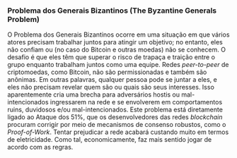 ### Problema dos Generais Bizantinos (The Byzantine Generals Problem) 

O Problema dos Generais Bizantinos ocorre em uma situação em que vários atores precisam trabalhar juntos para atingir um objetivo; no entanto, eles não confiam ou (no caso do Bitcoin e outras moedas) não se conhecem. O desafio é que eles têm que superar o risco de trapaça e traição entre o grupo enquanto trabalham juntos como uma equipe. Redes _peer-to-peer_ de criptomoedas, como Bitcoin, não são permissionadas e também são anônimas. Em outras palavras, qualquer pessoa pode se juntar a eles, e eles não precisam revelar quem são ou quais são seus interesses. Isso aparentemente cria uma brecha para adversários hostis ou mal-intencionados ingressarem na rede e se envolverem em comportamentos ruins, duvidosos e/ou mal-intencionados. Este problema está diretamente ligado ao Ataque dos 51%, que os desenvolvedores das redes _blockchain_ procuram corrigir por meio de mecanismos de consenso robustos, como o _Proof-of-Work_. Tentar prejudicar a rede acabará custando muito em termos de eletricidade. Como tal, economicamente, faz mais sentido jogar de acordo com as regras. 
